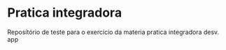 # Pratica integradora
 Reposítório de teste para o exercício da materia pratica integradora desv. app
